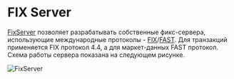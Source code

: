 # FIX Server

[FixServer](../api/StockSharp.Fix.FixServer.html) позволяет разрабатывать собственные фикс\-сервера, использующие международные протоколы \- [FIX](https://ru.wikipedia.org/wiki/Financial_Information_eXchange)\/[FAST](https://en.wikipedia.org/wiki/FAST_protocol). Для транзакций применяется FIX протокол 4.4, а для маркет\-данных FAST протокол. Схема работы сервера показана на следующем рисунке. 

![FixServer](~/images/FixServer.png)
